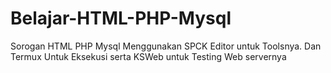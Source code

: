 # Belajar-HTML-PHP-Mysql
Sorogan HTML PHP Mysql
Menggunakan SPCK Editor untuk Toolsnya. Dan Termux Untuk Eksekusi serta KSWeb untuk Testing Web servernya
